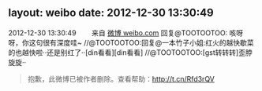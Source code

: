 layout: weibo
date: 2012-12-30 13:30:49
---
<meta name="referrer" content="no-referrer" />

2012-12-30 13:30:49  &nbsp;&nbsp;&nbsp;&nbsp;&nbsp;&nbsp; 来自 <a href="http://weibo.com/" rel="nofollow">微博 weibo.com</a>
回复@TOOTOOTOO: 咳呀呀，你这句很有深度哇~ //@TOOTOOTOO:回复@一本竹子小姐:红火的越快歇菜的也越快啦··还是别红了··[din看看][din看看] //@TOOTOOTOO:[gst转转转]歪脖旋旋··
>  抱歉，此微博已被作者删除。查看帮助：http://t.cn/Rfd3rQV
